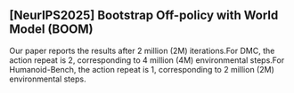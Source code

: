## [NeurIPS2025] Bootstrap Off-policy with World Model (BOOM)

Our paper reports the results after 2 million (2M) iterations.For DMC, the action repeat is 2, corresponding to 4 million (4M) environmental steps.For Humanoid-Bench, the action repeat is 1, corresponding to 2 million (2M) environmental steps.